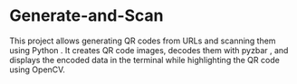 # Generate-and-Scan
This project allows generating QR codes from URLs and scanning them using Python . It creates QR code images, decodes them with pyzbar , and displays the encoded data in the terminal while highlighting the QR code using OpenCV.
